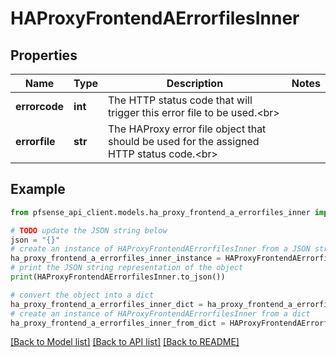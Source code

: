 # HAProxyFrontendAErrorfilesInner


## Properties

Name | Type | Description | Notes
------------ | ------------- | ------------- | -------------
**errorcode** | **int** | The HTTP status code that will trigger this error file to be used.&lt;br&gt; | 
**errorfile** | **str** | The HAProxy error file object that should be used for the assigned HTTP status code.&lt;br&gt; | 

## Example

```python
from pfsense_api_client.models.ha_proxy_frontend_a_errorfiles_inner import HAProxyFrontendAErrorfilesInner

# TODO update the JSON string below
json = "{}"
# create an instance of HAProxyFrontendAErrorfilesInner from a JSON string
ha_proxy_frontend_a_errorfiles_inner_instance = HAProxyFrontendAErrorfilesInner.from_json(json)
# print the JSON string representation of the object
print(HAProxyFrontendAErrorfilesInner.to_json())

# convert the object into a dict
ha_proxy_frontend_a_errorfiles_inner_dict = ha_proxy_frontend_a_errorfiles_inner_instance.to_dict()
# create an instance of HAProxyFrontendAErrorfilesInner from a dict
ha_proxy_frontend_a_errorfiles_inner_from_dict = HAProxyFrontendAErrorfilesInner.from_dict(ha_proxy_frontend_a_errorfiles_inner_dict)
```
[[Back to Model list]](../README.md#documentation-for-models) [[Back to API list]](../README.md#documentation-for-api-endpoints) [[Back to README]](../README.md)


